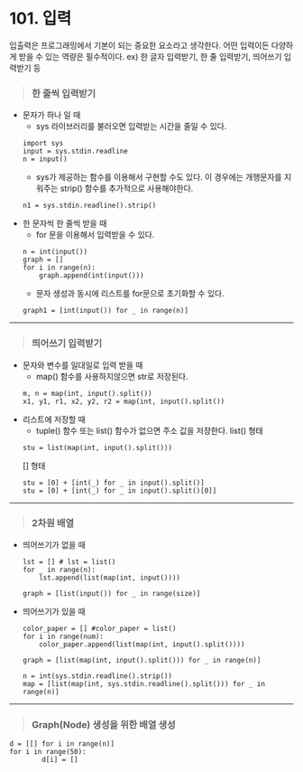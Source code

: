 # 101. 입력
입출력은 프로그래밍에서 기본이 되는 중요한 요소라고 생각한다. 어떤 입력이든 다양하게 받을 수 있는 역량은 필수적이다.     ex) 한 글자 입력받기, 한 줄 입력받기, 띄어쓰기 입력받기 등

> ### 한 줄씩 입력받기
* 문자가 하나 일 때
    - sys 라이브러리를 불러오면 입력받는 시간을 줄일 수 있다.
    ```
    import sys
    input = sys.stdin.readline
    n = input()
    ```
    - sys가 제공하는 함수를 이용해서 구현할 수도 있다. 이 경우에는 개행문자를 지워주는 strip() 함수를 추가적으로 사용해야한다.
    ```
    n1 = sys.stdin.readline().strip()
    ```
* 한 문자씩 한 줄씩 받을 때
    - for 문을 이용해서 입력받을 수 있다.
    ```
    n = int(input())
    graph = []
    for i in range(n):
        graph.append(int(input()))
    ```
    - 문자 생성과 동시에 리스트를 for문으로 초기화할 수 있다.
    ```
    graph1 = [int(input()) for _ in range(n)]
    ```
***

> ### 띄어쓰기 입력받기
* 문자와 변수를 일대일로 입력 받을 때
    - map() 함수를 사용하지않으면 str로 저장된다.
    ```
	m, n = map(int, input().split())
	x1, y1, r1, x2, y2, r2 = map(int, input().split())
    ```
* 리스트에 저장할 때
    - tuple() 함수 또는 list() 함수가 없으면 주소 값을 저장한다.
    list() 형태
    ```
	stu = list(map(int, input().split()))
    ```
    [] 형태
    ```
	stu = [0] + [int(_) for _ in input().split()]
	stu = [0] + [int(_) for _ in input().split()[0]]
    ```
***

> ### 2차원 배열
* 띄어쓰기가 없을 때
    ```
	lst = [] # lst = list()
	for _ in range(n):
	    lst.append(list(map(int, input())))

	graph = [list(input()) for _ in range(size)]
    ```
* 띄어쓰기가 있을 때
    ```
	color_paper = [] #color_paper = list()
	for i in range(num):
	    color_paper.append(list(map(int, input().split())))

	graph = [list(map(int, input().split())) for _ in range(n)]

	n = int(sys.stdin.readline().strip())
	map = [list(map(int, sys.stdin.readline().split())) for _ in range(n)]
    ```
***

> ### Graph(Node) 생성을 위한 배열 생성
	d = [[] for i in range(n)]
	for i in range(50):
    	    d[i] = []